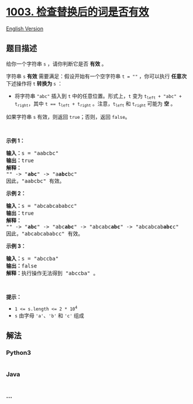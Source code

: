 # [1003. 检查替换后的词是否有效](https://leetcode.cn/problems/check-if-word-is-valid-after-substitutions)

[English Version](/solution/1000-1099/1003.Check%20If%20Word%20Is%20Valid%20After%20Substitutions/README_EN.md)

## 题目描述

<!-- 这里写题目描述 -->

给你一个字符串 <code>s</code> ，请你判断它是否 <strong>有效</strong> 。

<p>字符串 <code>s</code> <strong>有效</strong> 需要满足：假设开始有一个空字符串 <code>t = ""</code> ，你可以执行 <strong>任意次</strong> 下述操作将<strong> </strong><code>t</code><strong> 转换为 </strong><code>s</code> ：</p>

<ul>
	<li>将字符串 <code>"abc"</code> 插入到 <code>t</code> 中的任意位置。形式上，<code>t</code> 变为 <code>t<sub>left</sub> + "abc" + t<sub>right</sub></code>，其中 <code>t == t<sub>left</sub> + t<sub>right</sub></code> 。注意，<code>t<sub>left</sub></code> 和 <code>t<sub>right</sub></code> 可能为 <strong>空</strong> 。</li>
</ul>

<p>如果字符串 <code>s</code> 有效，则返回 <code>true</code>；否则，返回 <code>false</code>。</p>

<p>&nbsp;</p>

<p><strong>示例 1：</strong></p>

<pre>
<strong>输入：</strong>s = "aabcbc"
<strong>输出：</strong>true
<strong>解释：</strong>
"" -&gt; "<strong>abc</strong>" -&gt; "a<strong>abc</strong>bc"
因此，"aabcbc" 有效。</pre>

<p><strong>示例 2：</strong></p>

<pre>
<strong>输入：</strong>s = "abcabcababcc"
<strong>输出：</strong>true
<strong>解释：</strong>
"" -&gt; "<strong>abc</strong>" -&gt; "abc<strong>abc</strong>" -&gt; "abcabc<strong>abc</strong>" -&gt; "abcabcab<strong>abc</strong>c"
因此，"abcabcababcc" 有效。</pre>

<p><strong>示例 3：</strong></p>

<pre>
<strong>输入：</strong>s = "abccba"
<strong>输出：</strong>false
<strong>解释：</strong>执行操作无法得到 "abccba" 。</pre>

<p>&nbsp;</p>

<p><strong>提示：</strong></p>

<ul>
	<li><code>1 &lt;= s.length &lt;= 2 * 10<sup>4</sup></code></li>
	<li><code>s</code> 由字母 <code>'a'</code>、<code>'b'</code> 和 <code>'c'</code> 组成</li>
</ul>

## 解法

<!-- 这里可写通用的实现逻辑 -->

<!-- tabs:start -->

### **Python3**

<!-- 这里可写当前语言的特殊实现逻辑 -->

```python

```

### **Java**

<!-- 这里可写当前语言的特殊实现逻辑 -->

```java

```

### **...**

```

```

<!-- tabs:end -->
